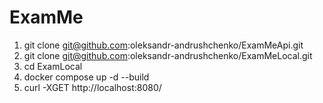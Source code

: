 # ExamMe

1. git clone git@github.com:oleksandr-andrushchenko/ExamMeApi.git
1. git clone git@github.com:oleksandr-andrushchenko/ExamMeLocal.git
2. cd ExamLocal
3. docker compose up -d --build
4. curl -XGET http://localhost:8080/